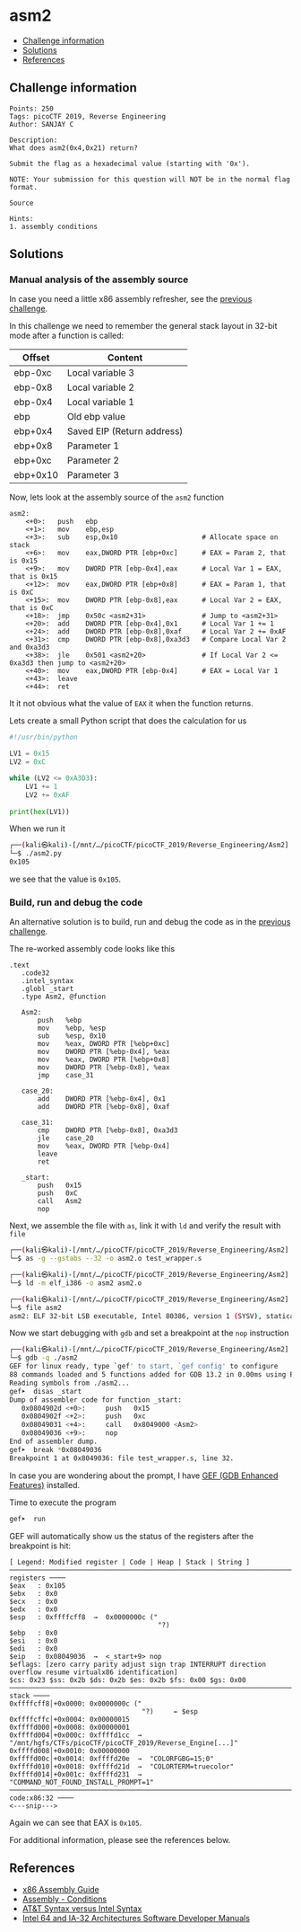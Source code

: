 # asm2

- [Challenge information](#challenge-information)
- [Solutions](#solutions)
- [References](#references)

## Challenge information
```
Points: 250
Tags: picoCTF 2019, Reverse Engineering
Author: SANJAY C

Description:
What does asm2(0x4,0x21) return? 

Submit the flag as a hexadecimal value (starting with '0x'). 

NOTE: Your submission for this question will NOT be in the normal flag format.

Source

Hints:
1. assembly conditions
```

## Solutions

### Manual analysis of the assembly source

In case you need a little x86 assembly refresher, see the [previous challenge](asm1.md).

In this challenge we need to remember the general stack layout in 32-bit mode after a function is called:

|Offset|Content|
|----|----|
|ebp-0xc|Local variable 3|
|ebp-0x8|Local variable 2|
|ebp-0x4|Local variable 1|
|ebp|Old ebp value|
|ebp+0x4|Saved EIP (Return address)|
|ebp+0x8|Parameter 1|
|ebp+0xc|Parameter 2|
|ebp+0x10|Parameter 3|

Now, lets look at the assembly source of the `asm2` function
```
asm2:
	<+0>:	push   ebp
	<+1>:	mov    ebp,esp
	<+3>:	sub    esp,0x10                     # Allocate space on stack
	<+6>:	mov    eax,DWORD PTR [ebp+0xc]      # EAX = Param 2, that is 0x15
	<+9>:	mov    DWORD PTR [ebp-0x4],eax      # Local Var 1 = EAX, that is 0x15
	<+12>:	mov    eax,DWORD PTR [ebp+0x8]      # EAX = Param 1, that is 0xC
	<+15>:	mov    DWORD PTR [ebp-0x8],eax      # Local Var 2 = EAX, that is 0xC
	<+18>:	jmp    0x50c <asm2+31>              # Jump to <asm2+31>
	<+20>:	add    DWORD PTR [ebp-0x4],0x1      # Local Var 1 += 1
	<+24>:	add    DWORD PTR [ebp-0x8],0xaf     # Local Var 2 += 0xAF
	<+31>:	cmp    DWORD PTR [ebp-0x8],0xa3d3   # Compare Local Var 2 and 0xa3d3
	<+38>:	jle    0x501 <asm2+20>              # If Local Var 2 <= 0xa3d3 then jump to <asm2+20>
	<+40>:	mov    eax,DWORD PTR [ebp-0x4]      # EAX = Local Var 1
	<+43>:	leave  
	<+44>:	ret   
```

It it not obvious what the value of `EAX` it when the function returns.

Lets create a small Python script that does the calculation for us
```python
#!/usr/bin/python

LV1 = 0x15
LV2 = 0xC

while (LV2 <= 0xA3D3):
    LV1 += 1
    LV2 += 0xAF
	
print(hex(LV1))
```

When we run it
```bash
┌──(kali㉿kali)-[/mnt/…/picoCTF/picoCTF_2019/Reverse_Engineering/Asm2]
└─$ ./asm2.py  
0x105
```

we see that the value is `0x105`.

### Build, run and debug the code

An alternative solution is to build, run and debug the code as in the [previous challenge](asm1.md).

The re-worked assembly code looks like this
 ```
.text 
    .code32
    .intel_syntax
    .globl _start
    .type Asm2, @function

    Asm2:
        push   %ebp
        mov    %ebp, %esp
        sub    %esp, 0x10
        mov    %eax, DWORD PTR [%ebp+0xc]
        mov    DWORD PTR [%ebp-0x4], %eax
        mov    %eax, DWORD PTR [%ebp+0x8]
        mov    DWORD PTR [%ebp-0x8], %eax
        jmp    case_31
        
    case_20:
        add    DWORD PTR [%ebp-0x4], 0x1
        add    DWORD PTR [%ebp-0x8], 0xaf
        
    case_31:
        cmp    DWORD PTR [%ebp-0x8], 0xa3d3
        jle    case_20
        mov    %eax, DWORD PTR [%ebp-0x4]
        leave  
        ret    

	_start:
        push   0x15
        push   0xC
        call   Asm2
        nop
 ```

Next, we assemble the file with `as`, link it with `ld` and verify the result with `file`
```bash
┌──(kali㉿kali)-[/mnt/…/picoCTF/picoCTF_2019/Reverse_Engineering/Asm2]
└─$ as -g --gstabs --32 -o asm2.o test_wrapper.s

┌──(kali㉿kali)-[/mnt/…/picoCTF/picoCTF_2019/Reverse_Engineering/Asm2]
└─$ ld -m elf_i386 -o asm2 asm2.o 

┌──(kali㉿kali)-[/mnt/…/picoCTF/picoCTF_2019/Reverse_Engineering/Asm2]
└─$ file asm2                  
asm2: ELF 32-bit LSB executable, Intel 80386, version 1 (SYSV), statically linked, not stripped
```

Now we start debugging with `gdb` and set a breakpoint at the `nop` instruction
```bash
┌──(kali㉿kali)-[/mnt/…/picoCTF/picoCTF_2019/Reverse_Engineering/Asm2]
└─$ gdb -q ./asm2
GEF for linux ready, type `gef' to start, `gef config' to configure
88 commands loaded and 5 functions added for GDB 13.2 in 0.00ms using Python engine 3.11
Reading symbols from ./asm2...
gef➤  disas _start
Dump of assembler code for function _start:
   0x0804902d <+0>:     push   0x15
   0x0804902f <+2>:     push   0xc
   0x08049031 <+4>:     call   0x8049000 <Asm2>
   0x08049036 <+9>:     nop
End of assembler dump.
gef➤  break *0x08049036
Breakpoint 1 at 0x8049036: file test_wrapper.s, line 32.

```

In case you are wondering about the prompt, I have [GEF (GDB Enhanced Features)](https://github.com/hugsy/gef) installed.

Time to execute the program
```bash
gef➤  run
```

GEF will automatically show us the status of the registers after the breakpoint is hit:
```
[ Legend: Modified register | Code | Heap | Stack | String ]
────────────────────────────────────────────────────────────────────────────────────────────────────────────────────────────────────────────────── registers ────
$eax   : 0x105     
$ebx   : 0x0       
$ecx   : 0x0       
$edx   : 0x0       
$esp   : 0xffffcff8  →  0x0000000c ("
                                     "?)
$ebp   : 0x0       
$esi   : 0x0       
$edi   : 0x0       
$eip   : 0x08049036  →  <_start+9> nop 
$eflags: [zero carry parity adjust sign trap INTERRUPT direction overflow resume virtualx86 identification]
$cs: 0x23 $ss: 0x2b $ds: 0x2b $es: 0x2b $fs: 0x00 $gs: 0x00 
────────────────────────────────────────────────────────────────────────────────────────────────────────────────────────────────────────────────────── stack ────
0xffffcff8│+0x0000: 0x0000000c ("
                                 "?)     ← $esp
0xffffcffc│+0x0004: 0x00000015
0xffffd000│+0x0008: 0x00000001
0xffffd004│+0x000c: 0xffffd1cc  →  "/mnt/hgfs/CTFs/picoCTF/picoCTF_2019/Reverse_Engine[...]"
0xffffd008│+0x0010: 0x00000000
0xffffd00c│+0x0014: 0xffffd20e  →  "COLORFGBG=15;0"
0xffffd010│+0x0018: 0xffffd21d  →  "COLORTERM=truecolor"
0xffffd014│+0x001c: 0xffffd231  →  "COMMAND_NOT_FOUND_INSTALL_PROMPT=1"
──────────────────────────────────────────────────────────────────────────────────────────────────────────────────────────────────────────────── code:x86:32 ────
<---snip--->
```

Again we can see that EAX is `0x105`.

For additional information, please see the references below.

## References

- [x86 Assembly Guide](https://www.cs.virginia.edu/~evans/cs216/guides/x86.html)
- [Assembly - Conditions](https://www.tutorialspoint.com/assembly_programming/assembly_conditions.htm)
- [AT&T Syntax versus Intel Syntax](https://www.cs.mcgill.ca/~cs573/winter2001/AttLinux_syntax.htm)
- [Intel 64 and IA-32 Architectures Software Developer Manuals](https://www.intel.com/content/www/us/en/developer/articles/technical/intel-sdm.html)
